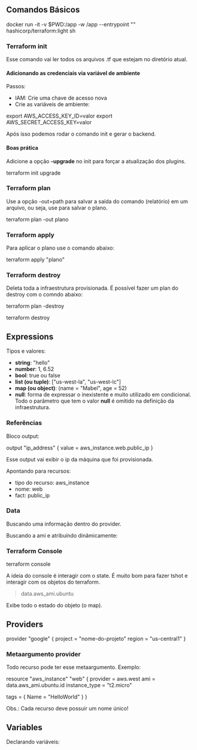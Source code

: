 ## Comandos Básicos

docker run -it -v $PWD:/app -w /app --entrypoint "" hashicorp/terraform:light sh

### Terraform init

Esse comando vai ler todos os arquivos .tf que estejam no diretório atual.

#### Adicionando as credenciais via variável de ambiente

Passos:
- IAM: Crie uma chave de acesso nova
- Crie as variáveis de ambiente:

export AWS_ACCESS_KEY_ID=valor
export AWS_SECRET_ACCESS_KEY=valor

Após isso podemos rodar o comando init e gerar o backend.

#### Boas prática

Adicione a opção **-upgrade** no init para forçar a atualização dos plugins.

terraform init upgrade

### Terraform plan

Use a opção -out=path para salvar a saída do comando (relatório) em um arquivo, ou seja, use para salvar o plano.

terraform plan -out plano

### Terraform apply

Para aplicar o plano use o comando abaixo:

terraform apply "plano"

### Terraform destroy

Deleta toda a infraestrutura provisionada. É possível fazer um plan do destroy com o comndo abaixo:

terraform plan -destroy

terraform destroy

## Expressions

Tipos e valores:
- **string**: "hello"
- **number**: 1, 6.52
- **bool**: true ou false
- **list (ou tuple)**: ["us-west-la", "us-west-lc"]
- **map (ou object)**: (name = "Mabel", age = 52) 
- **null**: forma de expressar o inexistente e muito utilizado em condicional. Todo o parâmetro que tem o valor **null** é omitido na definição da infraestrutura.

### Referências

Bloco output:

output "ip_address" {
  value = aws_instance.web.public_ip
}

Esse output vai exibir o ip da máquina que foi provisionada.

Apontando para recursos:
- tipo do recurso: aws_instance
- nome: web
- fact: public_ip

### Data

Buscando uma informação dentro do provider.

Buscando a ami e atribuíndo dinâmicamente:


### Terraform Console

terraform console

A ideia do console é interagir com o state. É muito bom para fazer tshot e interagir com os objetos do terraform.

> data.aws_ami.ubuntu

Exibe todo o estado do objeto (o map).

## Providers

provider "google" {
    project = "nome-do-projeto"
    region = "us-central1"
}

### Metaargumento provider

Todo recurso pode ter esse metaargumento. Exemplo:

resource "aws_instance" "web" {
  provider = aws.west
  ami           = data.aws_ami.ubuntu.id
  instance_type = "t2.micro"

  tags = {
    Name = "HelloWorld"
  }
}

Obs.: Cada recurso deve possuir um nome único!

## Variables

Declarando variáveis:





